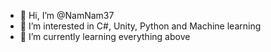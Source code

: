 - 👋 Hi, I’m @NamNam37
- 👀 I’m interested in C#, Unity, Python and Machine learning
- 🌱 I’m currently learning everything above
